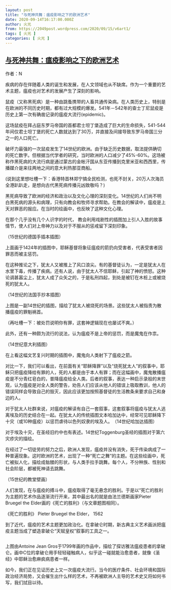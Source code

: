 ```yaml
---
layout: post
title: "与死神共舞：瘟疫影响之下的欧洲艺术"
date: 2020-09-14T16:17:00.000Z
author: 火光
from: https://2049post.wordpress.com/2020/09/15/v6art1/
tags: [ 火光 ]
categories: [ 火光 ]
---
```

<!--1600100220000-->
[与死神共舞：瘟疫影响之下的欧洲艺术](https://2049post.wordpress.com/2020/09/15/v6art1/)
------

<div>
<div class="wp-block-jetpack-markdown"><p>作者：N</p><p>疾病的存在伴随着人类的诞生和发展，在人文领域也从不缺席。作为一个重要的艺术主题，瘟疫也对艺术的发展产生了深刻的影响。</p><p>鼠疫（又称黑死病）是一种由跳蚤携带的人畜共通传染病。在人类历史上，特别是在欧洲的不同历史时期，都有过大规模的爆发。541年－542年的查士丁尼鼠疫是历史上第一次有确凿记录的瘟疫大流行(epidemic)。</p><p>这场鼠疫在拜占庭东罗马帝国的首都君士坦丁堡造成了巨大的生命损失，541-544年间仅君士坦丁堡的死亡人数就达到了30万，并直接及间接导致东罗马帝国三分之一的人口死亡。</p><p>破坏力最强的一次鼠疫发生了14世纪的欧洲。由于缺乏历史数据，取法提供确切的死亡数字。但根据当代学者的研究，当时欧洲的人口减少了45%-60%。这场被称作黑死病的大流行病是通过蒙古的金帐汗国从东亚传播到克里米亚和西西里，传播媒介是来往两地之间的意大利热那亚商船。</p><p>(说到这里想吐槽一下：香港特首林郑宁搞全民检测，也死不封关，20万人次海员全港趴趴走，是想向古代黑死病传播元凶致敬吗？)</p><p>黑死病导致了欧洲的经济和政治以及文化心理的深刻变化。14世纪的人们尚不明白黑死病的源头和病理，只有向教会和牧师寻求帮助。在教会的解读中，瘟疫是上天对罪恶的报应。在当时的绘画中，也反映了这种文化心理。</p><p>在那个几乎没有几个人识字的时代， 教会利用戏剧性的插图加上引人入胜的故事情节，使人们对上帝神力以及对于不服从的惩戒留下深刻印象。</p><p><img src="https://www.wga.hu/art/zgothic/miniatur/1401-450/7other/01_1402.jpg" alt="">（15世纪的德国手插本插图）</p><p>上面画于1424年的插图中，耶稣基督将象征瘟疫的箭扔向受害者，代表受害者因罪恶而被主惩罚。</p><p>在这种推论之下，犹太人又被推上了风口浪尖。有的基督徒认为，一定是犹太人在水里下毒，传播了疾病。还有人说，由于犹太人不信耶稣，引起了神的愤怒。这种论调甚嚣尘上，犹太人成了众矢之的，于是私刑四起，到处是被钉在木桩上或被烧死的犹太人。</p><p><img src="https://idsb.tmgrup.com.tr/ly/uploads/images/2020/04/29/33078.jpg" alt="">（14世纪的法国手抄本插图）</p><p>上图是一副14世纪的插图，描绘了犹太人被烧死的场景。这些犹太人被指责为散播瘟疫的罪魁祸首。</p><p>（再吐槽一下：被处罚说明你有罪，这套神逻辑现在也屡试不爽。）</p><p>此外，还有一种颇为流行的说法，认为瘟疫不是上帝的惩罚，而是魔鬼在作祟。</p><p><img src="https://ychef.files.bbci.co.uk/1600x900/p08d5w9y.jpg" alt="">（14世纪意大利插图）</p><p>在上看这幅文艺复兴时期的插图中，魔鬼向人类射下了瘟疫之箭。</p><p>对比一下，我们可以看出，在前面有关“耶稣降罪”以及“烧死犹太人”的叙事中，耶稣只把瘟疫降给有罪的人，死的人都是由于本人有罪；而在这幅画中，魔鬼散播瘟疫是不分青红皂白的，普降瘟疫给全人类。后者的叙事，表达一种启示录般的末世观，认为瘟疫是对全人类的警告，劝告人们应该从他人的错误上吸取教训，他人的错误同样会导致自己的毁灭，因此应该更加按照基督徒的生活教条来要求自己和身边的人。</p><p>对于犹太人社群来说，对瘟疫的解读有自己一套叙事，这套叙事将瘟疫与犹太人逃离埃及的历史结合在一起。在犹太人的传统插图文本哈加达中，经常可见耶稣降下十灾（或10种瘟疫）以惩罚虐待以色列奴隶的埃及人。<img src="https://ychef.files.bbci.co.uk/1024x1280/p08d5w0p.jpg" alt="">（14世纪哈加达插图）</p><p>对于埃及十灾，在圣经旧约中也有表述。<img src="https://upload.wikimedia.org/wikipedia/commons/thumb/4/4f/Egyptian_plague_of_boils_in_the_Toggenburg_Bible.jpg/1920px-Egyptian_plague_of_boils_in_the_Toggenburg_Bible.jpg" alt="">14世纪Toggenburg圣经的插图对于第六灾疹灾的描绘。</p><p>在经过了一切徒劳的努力之后，欧洲人发现，瘟疫并没有消失，死于传染病成了一种普遍现象。这时欧洲的艺术，出现了一种“死亡之舞”的主题。在这些绘画中，死亡被拟人化，描绘成骷髅的形状，与人类手拉手跳舞。每个人，不分种族、性别和社会阶层，都被死神请去跳舞。</p><p><img src="https://idsb.tmgrup.com.tr/ly/uploads/images/2020/04/29/33080.jpg" alt="">（15世纪的教堂壁画）</p><p>人们发现，在与瘟疫的搏斗中，瘟疫取得了毫无悬念的胜利。于是以“死亡的胜利为主题的艺术作品逐渐流行开来，其中最出名的就是由法兰德斯画家Pieter Bruegel the Elder画的《死亡的胜利》（与文章题图相同）。</p><p><img src="https://upload.wikimedia.org/wikipedia/commons/thumb/b/b3/The_Triumph_of_Death_by_Pieter_Bruegel_the_Elder.jpg/1920px-The_Triumph_of_Death_by_Pieter_Bruegel_the_Elder.jpg" alt="">《死亡的胜利》 Pieter Bruegel the Elder， 1562</p><p>到了近代，瘟疫的艺术主题更加政治化。在拿破仑时期，新古典主义艺术画派把瘟疫主题当成了塑造拿破仑“天赋皇权”叙事的工具之一。</p><p><img src="https://upload.wikimedia.org/wikipedia/commons/thumb/1/19/Antoine-Jean_Gros_-_Bonaparte_visitant_les_pestif%C3%A9r%C3%A9s_de_Jaffa.jpg/1920px-Antoine-Jean_Gros_-_Bonaparte_visitant_les_pestif%C3%A9r%C3%A9s_de_Jaffa.jpg" alt=""></p><p>上图由Antoine Jean Gros于1799年画的作品中，描绘了探访雅法瘟疫患者的拿破仑。画中C位的拿破仑用手轻轻碰触病人，似乎这一碰就能治愈患者，就像《圣经》中耶稣治愈麻疯病患者一样。</p><p>如今，我们正在见证历史上又一次瘟疫大流行。当今的医疗条件、社会环境和国际政治经济局势，又会催生出什么样的艺术，不再被欧洲人主导的艺术史又将如何书写，我们拭目以待。</p></div>
</div>
